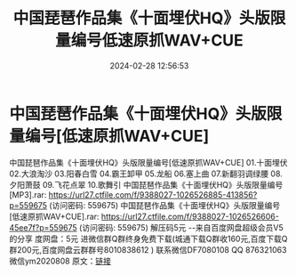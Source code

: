 ﻿---
title: 中国琵琶作品集《十面埋伏HQ》头版限量编号低速原抓WAV+CUE
date: 2024-02-28 12:56:53
categories: 新碟专辑、稀有等精品
tags: 华语中文
---
# 中国琵琶作品集《十面埋伏HQ》头版限量编号[低速原抓WAV+CUE]

中国琵琶作品集《十面埋伏HQ》头版限量编号[低速原抓WAV+CUE]
01.十面埋伏
02.大浪淘沙
03.阳春白雪
04.霸王卸甲
05.龙船
06.塞上曲
07.新翻羽调绿腰
08.夕阳萧鼓
09.飞花点翠
10.歌舞引
中国琵琶作品集《十面埋伏HQ》头版限量编号[MP3].rar: https://url27.ctfile.com/f/9388027-1026526885-413856?p=559675
(访问密码: 559675)
中国琵琶作品集《十面埋伏HQ》头版限量编号[低速原抓WAV+CUE].rar: https://url27.ctfile.com/f/9388027-1026526606-45ee7f?p=559675
(访问密码: 559675)
解压码5元
--来自百度网盘超级会员V5的分享
度网盘：5元
进微信群Q群终身免费下载(城通下载Q群收160元,百度下载Q群200元,百度网盘云群群号8010838612 )
联系微信DF7080108 QQ 876321063
微信ym2020808
原文：[链接](https://blog.sina.com.cn/s/blog_1647c7e76010314iu.html)